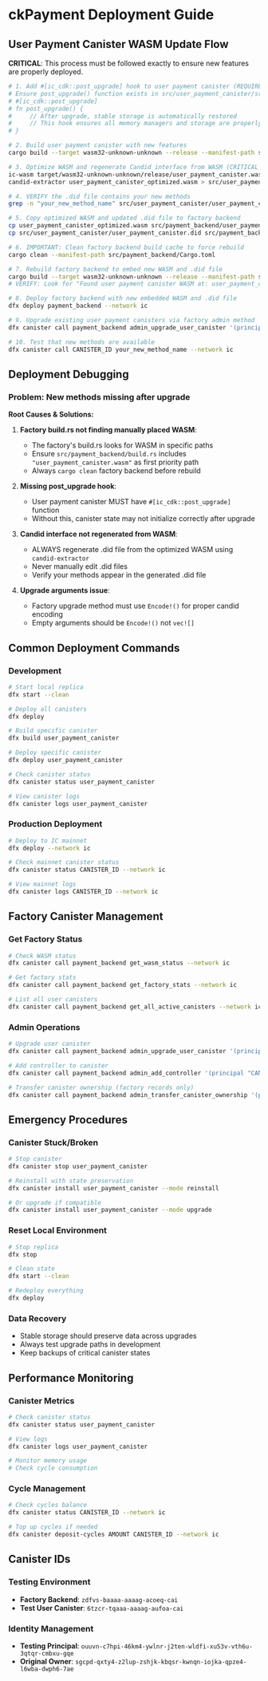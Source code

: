 # ckPayment Deployment Guide

## User Payment Canister WASM Update Flow

**CRITICAL**: This process must be followed exactly to ensure new features are properly deployed.

```bash
# 1. Add #[ic_cdk::post_upgrade] hook to user payment canister (REQUIRED for upgrades)
# Ensure post_upgrade() function exists in src/user_payment_canister/src/lib.rs:
# #[ic_cdk::post_upgrade]
# fn post_upgrade() {
#     // After upgrade, stable storage is automatically restored
#     // This hook ensures all memory managers and storage are properly initialized
# }

# 2. Build user payment canister with new features
cargo build --target wasm32-unknown-unknown --release --manifest-path src/user_payment_canister/Cargo.toml

# 3. Optimize WASM and regenerate Candid interface from WASM (CRITICAL STEP)
ic-wasm target/wasm32-unknown-unknown/release/user_payment_canister.wasm -o user_payment_canister_optimized.wasm shrink
candid-extractor user_payment_canister_optimized.wasm > src/user_payment_canister/user_payment_canister.did

# 4. VERIFY the .did file contains your new methods
grep -n "your_new_method_name" src/user_payment_canister/user_payment_canister.did

# 5. Copy optimized WASM and updated .did file to factory backend
cp user_payment_canister_optimized.wasm src/payment_backend/user_payment_canister.wasm
cp src/user_payment_canister/user_payment_canister.did src/payment_backend/user_payment_canister.did

# 6. IMPORTANT: Clean factory backend build cache to force rebuild
cargo clean --manifest-path src/payment_backend/Cargo.toml

# 7. Rebuild factory backend to embed new WASM and .did file
cargo build --target wasm32-unknown-unknown --release --manifest-path src/payment_backend/Cargo.toml
# VERIFY: Look for "Found user payment canister WASM at: user_payment_canister.wasm" in build output

# 8. Deploy factory backend with new embedded WASM and .did file
dfx deploy payment_backend --network ic

# 9. Upgrade existing user payment canisters via factory admin method
dfx canister call payment_backend admin_upgrade_user_canister '(principal "CANISTER_ID")' --network ic

# 10. Test that new methods are available
dfx canister call CANISTER_ID your_new_method_name --network ic
```

## Deployment Debugging

### Problem: New methods missing after upgrade

**Root Causes & Solutions:**

1. **Factory build.rs not finding manually placed WASM**:
   - The factory's build.rs looks for WASM in specific paths
   - Ensure `src/payment_backend/build.rs` includes `"user_payment_canister.wasm"` as first priority path
   - Always `cargo clean` factory backend before rebuild

2. **Missing post_upgrade hook**:
   - User payment canister MUST have `#[ic_cdk::post_upgrade]` function
   - Without this, canister state may not initialize correctly after upgrade

3. **Candid interface not regenerated from WASM**:
   - ALWAYS regenerate .did file from the optimized WASM using `candid-extractor`
   - Never manually edit .did files
   - Verify your methods appear in the generated .did file

4. **Upgrade arguments issue**:
   - Factory upgrade method must use `Encode!()` for proper candid encoding
   - Empty arguments should be `Encode!()` not `vec![]`

## Common Deployment Commands

### Development
```bash
# Start local replica
dfx start --clean

# Deploy all canisters
dfx deploy

# Build specific canister
dfx build user_payment_canister

# Deploy specific canister
dfx deploy user_payment_canister

# Check canister status
dfx canister status user_payment_canister

# View canister logs
dfx canister logs user_payment_canister
```

### Production Deployment
```bash
# Deploy to IC mainnet
dfx deploy --network ic

# Check mainnet canister status
dfx canister status CANISTER_ID --network ic

# View mainnet logs
dfx canister logs CANISTER_ID --network ic
```

## Factory Canister Management

### Get Factory Status
```bash
# Check WASM status
dfx canister call payment_backend get_wasm_status --network ic

# Get factory stats
dfx canister call payment_backend get_factory_stats --network ic

# List all user canisters
dfx canister call payment_backend get_all_active_canisters --network ic
```

### Admin Operations
```bash
# Upgrade user canister
dfx canister call payment_backend admin_upgrade_user_canister '(principal "CANISTER_ID")' --network ic

# Add controller to canister
dfx canister call payment_backend admin_add_controller '(principal "CANISTER_ID", principal "NEW_CONTROLLER")' --network ic

# Transfer canister ownership (factory records only)
dfx canister call payment_backend admin_transfer_canister_ownership '(principal "CANISTER_ID", principal "NEW_OWNER")' --network ic
```

## Emergency Procedures

### Canister Stuck/Broken
```bash
# Stop canister
dfx canister stop user_payment_canister

# Reinstall with state preservation
dfx canister install user_payment_canister --mode reinstall

# Or upgrade if compatible
dfx canister install user_payment_canister --mode upgrade
```

### Reset Local Environment
```bash
# Stop replica
dfx stop

# Clean state
dfx start --clean

# Redeploy everything
dfx deploy
```

### Data Recovery
- Stable storage should preserve data across upgrades
- Always test upgrade paths in development
- Keep backups of critical canister states

## Performance Monitoring

### Canister Metrics
```bash
# Check canister status
dfx canister status user_payment_canister

# View logs
dfx canister logs user_payment_canister

# Monitor memory usage
# Check cycle consumption
```

### Cycle Management
```bash
# Check cycles balance
dfx canister status CANISTER_ID --network ic

# Top up cycles if needed
dfx canister deposit-cycles AMOUNT CANISTER_ID --network ic
```

## Canister IDs

### Testing Environment
- **Factory Backend**: `zdfvs-baaaa-aaaag-acoeq-cai`
- **Test User Canister**: `6tzcr-tqaaa-aaaag-aufoa-cai`

### Identity Management
- **Testing Principal**: `ouuvn-c7hpi-46km4-ywlnr-j2ten-wldfi-xu53v-vth6u-3qtqr-cmbxu-gqe`
- **Original Owner**: `sgcpd-qxty4-z2lup-zshjk-kbqsr-kwnqn-iojka-qpze4-l6wba-dwph6-7ae`
